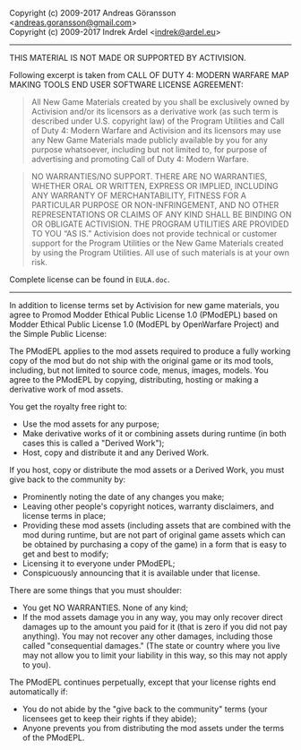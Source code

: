 Copyright (c) 2009-2017 Andreas Göransson &lt;andreas.goransson@gmail.com&gt;<br>
Copyright (c) 2009-2017 Indrek Ardel &lt;indrek@ardel.eu&gt;

---

THIS MATERIAL IS NOT MADE OR SUPPORTED BY ACTIVISION.

Following excerpt is taken from CALL OF DUTY 4: MODERN WARFARE  MAP MAKING TOOLS END USER SOFTWARE LICENSE AGREEMENT:

> All New Game Materials created by you shall be exclusively owned by Activision and/or its licensors as a derivative work (as such term is described under U.S. copyright law) of the Program Utilities and Call of Duty 4: Modern Warfare and Activision and its licensors may use any New Game Materials made publicly available by you for any purpose whatsoever, including but not limited to, for purpose of advertising and promoting Call of Duty 4: Modern Warfare.

> NO WARRANTIES/NO SUPPORT.  THERE ARE NO WARRANTIES, WHETHER ORAL OR WRITTEN, EXPRESS OR IMPLIED, INCLUDING ANY WARRANTY OF MERCHANTABILITY, FITNESS FOR A PARTICULAR PURPOSE OR NON-INFRINGEMENT, AND NO OTHER REPRESENTATIONS OR CLAIMS OF ANY KIND SHALL BE BINDING ON OR OBLIGATE ACTIVISION.  THE PROGRAM UTILITIES ARE PROVIDED TO YOU “AS IS.”  Activision does not provide technical or customer support for the Program Utilities or the New Game Materials created by using the Program Utilities. All use of such materials is at your own risk.

Complete license can be found in `EULA.doc`.

---

In addition to license terms set by Activision for new game materials, you agree to Promod Modder Ethical Public License 1.0 (PModEPL) based on Modder Ethical Public License 1.0 (ModEPL by OpenWarfare Project) and the Simple Public License:

The PModEPL applies to the mod assets required to produce a fully working copy of the mod but do not ship with the original game or its mod tools, including, but not limited to source code, menus, images, models.
You agree to the PModEPL by copying, distributing, hosting or making a derivative work of mod assets.

You get the royalty free right to:
 * Use the mod assets for any purpose;
 * Make derivative works of it or combining assets during runtime (in both cases this is called a "Derived Work");
 * Host, copy and distribute it and any Derived Work.

If you host, copy or distribute the mod assets or a Derived Work, you must give back to the community by:
 * Prominently noting the date of any changes you make;
 * Leaving other people's copyright notices, warranty disclaimers, and license terms in place;
 * Providing these mod assets (including assets that are combined with the mod during runtime, but are not part of original game assets which can be obtained by purchasing a copy of the game) in a form that is easy to get and best to modify;
 * Licensing it to everyone under PModEPL;
 * Conspicuously announcing that it is available under that license.

There are some things that you must shoulder:
 * You get NO WARRANTIES. None of any kind;
 * If the mod assets damage you in any way, you may only recover direct damages up to the amount you paid for it (that is zero if you did not pay anything). You may not recover any other damages, including those called "consequential damages." (The state or country where you live may not allow you to limit your liability in this way, so this may not apply to you).

The PModEPL continues perpetually, except that your license rights end automatically if:
* You do not abide by the "give back to the community" terms (your licensees get to keep their rights if they abide);
* Anyone prevents you from distributing the mod assets under the terms of the PModEPL.
